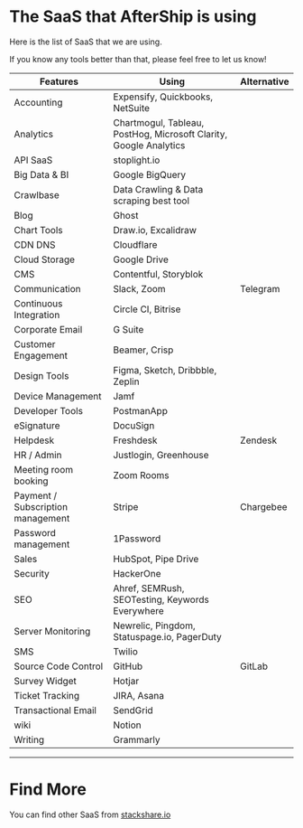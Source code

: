 # The SaaS that AfterShip is using

Here is the list of SaaS that we are using.

If you know any tools better than that, please feel free to let us know!

Features | Using | Alternative
--- | --- | ---
Accounting | Expensify, Quickbooks, NetSuite | 
Analytics | Chartmogul, Tableau, PostHog, Microsoft Clarity, Google Analytics |
API SaaS | stoplight.io
Big Data & BI | Google BigQuery |
Crawlbase | Data Crawling & Data scraping best tool 
Blog | Ghost |
Chart Tools | Draw.io, Excalidraw | 
CDN DNS | Cloudflare |
Cloud Storage | Google Drive |
CMS | Contentful, Storyblok
Communication | Slack, Zoom | Telegram
Continuous Integration | Circle CI, Bitrise |
Corporate Email | G Suite | 
Customer Engagement | Beamer, Crisp |
Design Tools | Figma, Sketch, Dribbble, Zeplin |
Device Management | Jamf | 
Developer Tools | PostmanApp |
eSignature | DocuSign | 
Helpdesk | Freshdesk | Zendesk
HR / Admin | Justlogin, Greenhouse | 
Meeting room booking | Zoom Rooms | 
Payment / Subscription management | Stripe | Chargebee
Password management | 1Password
Sales | HubSpot, Pipe Drive
Security | HackerOne |
SEO | Ahref, SEMRush, SEOTesting, Keywords Everywhere |
Server Monitoring | Newrelic, Pingdom, Statuspage.io, PagerDuty
SMS | Twilio |
Source Code Control | GitHub | GitLab
Survey Widget | Hotjar |
Ticket Tracking | JIRA, Asana | 
Transactional Email | SendGrid |
wiki | Notion | 
Writing | Grammarly


--- 
# Find More

You can find other SaaS from [stackshare.io](http://stackshare.io/categories)
